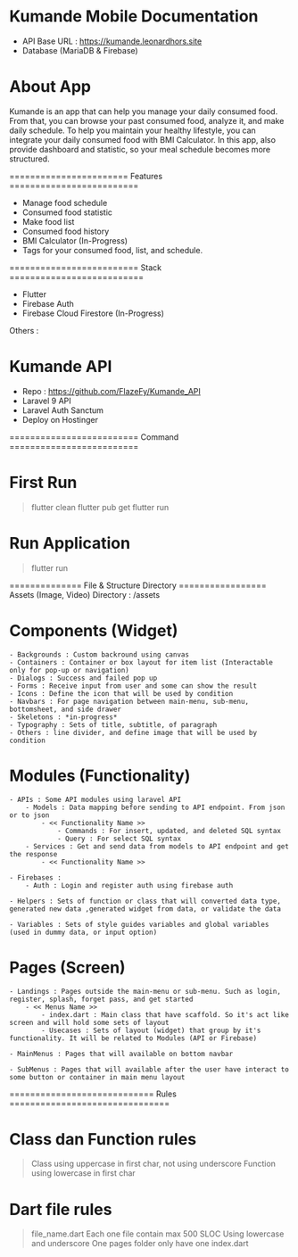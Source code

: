 # Kumande Mobile Documentation
- API Base URL : https://kumande.leonardhors.site
- Database (MariaDB & Firebase)

# About App
Kumande is an app that can help you manage your daily consumed food. From that, you can browse
your past consumed food, analyze it, and make daily schedule. To help you maintain your healthy lifestyle, you can integrate your daily consumed food with BMI Calculator. In this app, also provide
dashboard and statistic, so your meal schedule becomes more structured.

======================= Features =========================
- Manage food schedule
- Consumed food statistic
- Make food list
- Consumed food history
- BMI Calculator (In-Progress)
- Tags for your consumed food, list, and schedule.

========================= Stack ==========================
- Flutter
- Firebase Auth
- Firebase Cloud Firestore (In-Progress)

Others :
# Kumande API 
- Repo : https://github.com/FlazeFy/Kumande_API
- Laravel 9 API
- Laravel Auth Sanctum
- Deploy on Hostinger

========================= Command =========================
# First Run
> flutter clean
> flutter pub get
> flutter run

# Run Application
> flutter run

============== File & Structure Directory =================
Assets (Image, Video)
Directory               : /assets

# Components (Widget)
    - Backgrounds : Custom backround using canvas
    - Containers : Container or box layout for item list (Interactable only for pop-up or navigation)
    - Dialogs : Success and failed pop up
    - Forms : Receive input from user and some can show the result
    - Icons : Define the icon that will be used by condition
    - Navbars : For page navigation between main-menu, sub-menu, bottomsheet, and side drawer
    - Skeletons : *in-progress*
    - Typography : Sets of title, subtitle, of paragraph
    - Others : line divider, and define image that will be used by condition

# Modules (Functionality)
    - APIs : Some API modules using laravel API
        - Models : Data mapping before sending to API endpoint. From json or to json
            - << Functionality Name >>
                - Commands : For insert, updated, and deleted SQL syntax
                - Query : For select SQL syntax
        - Services : Get and send data from models to API endpoint and get the response
            - << Functionality Name >>

    - Firebases :
        - Auth : Login and register auth using firebase auth

    - Helpers : Sets of function or class that will converted data type, generated new data ,generated widget from data, or validate the data
    
    - Variables : Sets of style guides variables and global variables (used in dummy data, or input option)

# Pages (Screen)
    - Landings : Pages outside the main-menu or sub-menu. Such as login, register, splash, forget pass, and get started
        - << Menus Name >>
            - index.dart : Main class that have scaffold. So it's act like screen and will hold some sets of layout
            - Usecases : Sets of layout (widget) that group by it's functionality. It will be related to Modules (API or Firebase)

    - MainMenus : Pages that will available on bottom navbar

    - SubMenus : Pages that will available after the user have interact to some button or container in main menu layout

============================ Rules ===============================

# Class dan Function rules
> Class using uppercase in first char, not using underscore
> Function using lowercase in first char

# Dart file rules
> file_name.dart
> Each one file contain max 500 SLOC
> Using lowercase and underscore 
> One pages folder only have one index.dart
